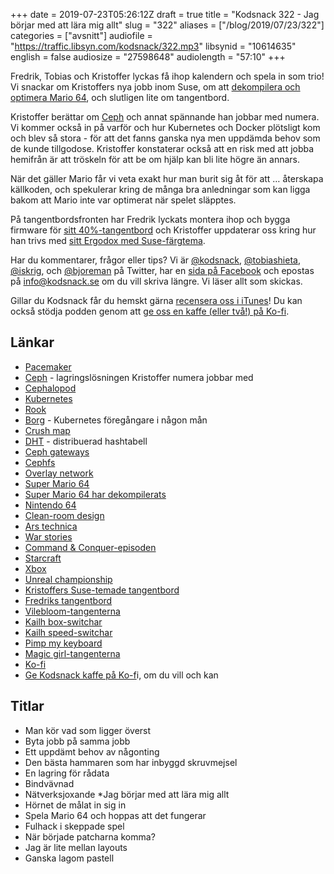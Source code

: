 +++
date = 2019-07-23T05:26:12Z
draft = true
title = "Kodsnack 322 - Jag börjar med att lära mig allt"
slug = "322"
aliases = ["/blog/2019/07/23/322"]
categories = ["avsnitt"]
audiofile = "https://traffic.libsyn.com/kodsnack/322.mp3"
libsynid = "10614635"
english = false
audiosize = "27598648"
audiolength = "57:10"
+++

Fredrik, Tobias och Kristoffer lyckas få ihop kalendern och spela in som trio! Vi snackar om Kristoffers nya jobb inom Suse, om att [dekompilera och optimera Mario 64](https://gbatemp.net/threads/super-mario-64-has-been-decompiled.542918/), och slutligen lite om tangentbord.

Kristoffer berättar om [Ceph](https://ceph.com/ceph-storage/) och annat spännande han jobbar med numera. Vi kommer också in på varför och hur Kubernetes och Docker plötsligt kom och blev så stora - för att det fanns ganska nya men uppdämda behov som de kunde tillgodose. Kristoffer konstaterar också att en risk med att jobba hemifrån är att tröskeln för att be om hjälp kan bli lite högre än annars.

När det gäller Mario får vi veta exakt hur man burit sig åt för att … återskapa källkoden, och spekulerar kring de många bra anledningar som kan ligga bakom att Mario inte var optimerat när spelet släpptes.

På tangentbordsfronten har Fredrik  lyckats montera ihop och bygga firmware för [sitt 40%-tangentbord](https://www.bjoreman.com/images/fredrikboard.jpg) och Kristoffer uppdaterar oss kring hur han trivs med [sitt Ergodox med Suse-färgtema](https://www.bjoreman.com/images/suseboard.jpg).

Har du kommentarer, frågor eller tips? Vi är [@kodsnack](https://www.twitter.com/kodsnack), [@tobiashieta](https://www.twitter.com/tobiashieta), [@iskrig](https://www.twitter.com/iskrig), och [@bjoreman](https://www.twitter.com/bjoreman) på Twitter, har en [sida på Facebook](https://www.facebook.com/kodsnack) och epostas på [info@kodsnack.se](mailto:info@kodsnack.se) om du vill skriva längre. Vi läser allt som skickas.

Gillar du Kodsnack får du hemskt gärna [recensera oss i iTunes](http://itunes.apple.com/se/podcast/kodsnack/id561631498?l=en)! Du kan också stödja podden genom att <a href="https://ko-fi.com/kodsnack" rel="payment">ge oss en kaffe (eller två!) på Ko-fi</a>.

## Länkar ##
* [Pacemaker](https://software.opensuse.org/package/pacemaker)
* [Ceph](https://ceph.com/ceph-storage/) - lagringslösningen Kristoffer numera jobbar med
* [Cephalopod](https://en.wikipedia.org/wiki/Cephalopod)
* [Kubernetes](https://en.wikipedia.org/wiki/Kubernetes)
* [Rook](https://rook.io/)
* [Borg](https://ai.google/research/pubs/pub43438) - Kubernetes föregångare i någon mån
* [Crush map](http://docs.ceph.com/docs/jewel/rados/operations/crush-map/)
* [DHT](https://en.wikipedia.org/wiki/Distributed_hash_table) - distribuerad hashtabell
* [Ceph gateways](http://docs.ceph.com/docs/master/radosgw/)
* [Cephfs](http://docs.ceph.com/docs/master/cephfs/)
* [Overlay network](https://kubernetes.io/docs/concepts/cluster-administration/networking/)
* [Super Mario 64](https://en.wikipedia.org/wiki/Super_Mario_64)
* [Super Mario 64 har dekompilerats](https://gbatemp.net/threads/super-mario-64-has-been-decompiled.542918/)
* [Nintendo 64](https://en.wikipedia.org/wiki/Nintendo_64)
* [Clean-room design](https://en.wikipedia.org/wiki/Chinese_wall#Reverse_engineering)
* [Ars technica](https://en.wikipedia.org/wiki/Ars_Technica)
* [War stories](https://video.arstechnica.com/series/war-stories)
* [Command & Conquer-episoden](https://video.arstechnica.com/watch/war-stories-c-and-c-tiberian-sun?c=series)
* [Starcraft](https://en.wikipedia.org/wiki/StarCraft_%28video_game%29)
* [Xbox](https://en.wikipedia.org/wiki/Xbox_%28console%29)
* [Unreal championship](https://en.wikipedia.org/wiki/Unreal_Championship)
* [Kristoffers Suse-temade tangentbord](https://www.bjoreman.com/images/suseboard.jpg)
* [Fredriks tangentbord](https://www.bjoreman.com/images/fredrikboard.jpg)
* [Vilebloom-tangenterna](http://www.mechsupply.co.uk/product/sa-vilebloom)
* [Kailh box-switchar](https://novelkeys.xyz/products/kailh-box-switches?variant=3747940204584)
* [Kailh speed-switchar](https://novelkeys.xyz/products/kailh-speed-switches?variant=3747974971432)
* [Pimp my keyboard](https://pimpmykeyboard.com/)   
* [Magic girl-tangenterna](https://thekey.company/products/dsa-magic-girl)
* [Ko-fi](https://ko-fi.com/)
* [Ge Kodsnack kaffe på Ko-f](https://ko-fi.com/kodsnack)i, om du vill och kan

## Titlar ##
* Man kör vad som ligger överst
* Byta jobb på samma jobb
* Ett uppdämt behov av någonting
* Den bästa hammaren som har inbyggd skruvmejsel
* En lagring för rådata
* Bindvävnad
* Nätverksjoxande
*Jag börjar med att lära mig allt
* Hörnet de målat in sig in
* Spela Mario 64 och hoppas att det fungerar
* Fulhack i skeppade spel
* När började patcharna komma?
* Jag är lite mellan layouts
* Ganska lagom pastell